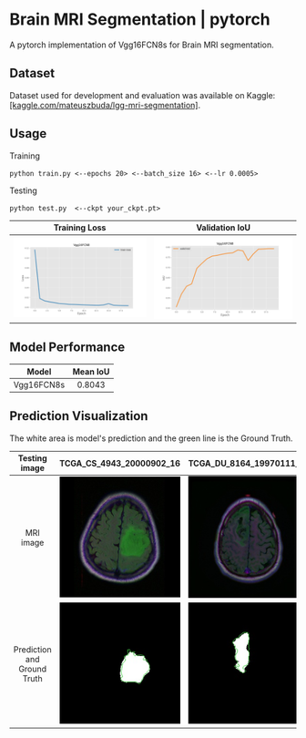 # Brain MRI Segmentation | pytorch

A pytorch implementation of Vgg16FCN8s for Brain MRI segmentation.

## Dataset

Dataset used for development and evaluation was available on Kaggle: [[kaggle.com/mateuszbuda/lgg-mri-segmentation]](https://www.kaggle.com/mateuszbuda/lgg-mri-segmentation).

## Usage

Training

```
python train.py <--epochs 20> <--batch_size 16> <--lr 0.0005>
```

Testing

```
python test.py  <--ckpt your_ckpt.pt>
```


|               Training Loss               |            Validation IoU             |
|:-----------------------------------------:|:-------------------------------------:|
| ![image](image/training_loss_history.jpg) | ![image](image/valid_IoU_history.jpg) |

## Model Performance


|   Model    | Mean IoU |
|:----------:|:--------:|
| Vgg16FCN8s |  0.8043  |

## Prediction Visualization

The white area is model's prediction and the green line is the Ground Truth.


|          Testing image           | TCGA_CS_4943_20000902_16                             | TCGA_DU_8164_19970111_28                             | TCGA_CS_4944_20010208_11                             |
|:--------------------------------:|------------------------------------------------------|------------------------------------------------------|------------------------------------------------------|
|            MRI image             | ![image](image/TCGA_CS_4943_20000902_16.jpg)         | ![image](image/TCGA_DU_8164_19970111_28.jpg)         | ![image](image/TCGA_CS_4944_20010208_11.jpg)         |
| Prediction and<br/> Ground Truth | ![image](image/TCGA_CS_4943_20000902_16_mask_gt.jpg) | ![image](image/TCGA_DU_8164_19970111_28_mask_gt.jpg) | ![image](image/TCGA_CS_4944_20010208_11_mask_gt.jpg) |
